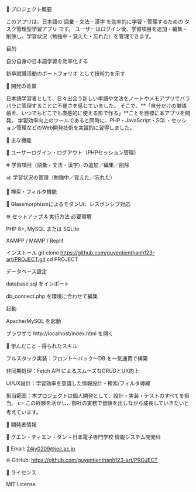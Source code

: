 📌 プロジェクト概要

このアプリは、日本語の 語彙・文法・漢字 を効率的に学習・管理するための タスク管理型学習アプリ です。
ユーザーはログイン後、学習項目を追加・編集・削除し、学習状況（勉強中・覚えた・忘れた）を管理できます。

目的

自分自身の日本語学習を効率化する

新卒就職活動のポートフォリオ として技術力を示す

🎯 開発の背景

日本語学習者として、日々出会う新しい単語や文法をノートやメモアプリでバラバラに管理することに不便さを感じていました。
そこで、**「自分だけの単語帳を、いつでもどこでも直感的に使える形で作る」**ことを目標に本アプリを開発。
学習効率向上のツールであると同時に、PHP・JavaScript・SQL・セッション管理などのWeb開発技術を実践的に習得しました。

🚀 主な機能

🔑 ユーザーログイン・ログアウト（PHPセッション管理）

➕ 学習項目（語彙・文法・漢字）の追加／編集／削除

📊 学習状況の管理（勉強中／覚えた／忘れた）

🔎 検索・フィルタ機能

🎨 GlassmorphismによるモダンUI、レスポンシブ対応


⚙️ セットアップ & 実行方法
必要環境

PHP 8+, MySQL または SQLite

XAMPP / MAMP / Replit

インストール
git clone https://github.com/guyentienthanh123-art/PROJECT.git
cd PROJECT

データベース設定

database.sql をインポート

db_connect.php を環境に合わせて編集

起動

Apache/MySQL を起動

ブラウザで http://localhost/index.html を開く

🧠 学んだこと・得られたスキル

フルスタック実装：フロント～バック～DB を一気通貫で構築

非同期処理：Fetch API によるスムーズなCRUDとUX向上

UI/UX設計：学習効率を意識した情報設計・検索/フィルタ導線


担当範囲：本プロジェクトは個人開発として、設計・実装・テストのすべてを担当。
👉 この経験を活かし、御社の実務で価値を出しながら成長していきたいと考えています。

🙋 開発者情報

👤 グエン・ティエン・タン – 日本電子専門学校 情報システム開発科

📧 Email: 24jy0209@jec.ac.jp

🌐 GitHub: https://github.com/guyentienthanh123-art/PROJECT

📄 ライセンス

MIT License
